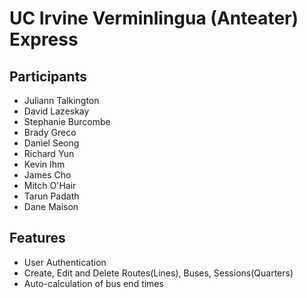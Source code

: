 UC Irvine Verminlingua (Anteater) Express
======

## Participants

- Juliann Talkington
- David Lazeskay
- Stephanie Burcombe
- Brady Greco
- Daniel Seong
- Richard Yun
- Kevin Ihm
- James Cho
- Mitch O'Hair
- Tarun Padath
- Dane Maison

## Features

- User Authentication
- Create, Edit and Delete Routes(Lines), Buses, Sessions(Quarters)
- Auto-calculation of bus end times
